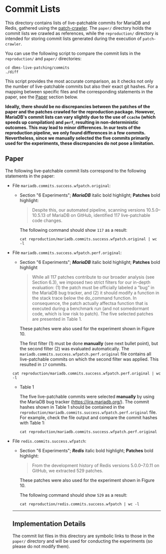 # Commit Lists

This directory contains lists of live-patchable commits for MariaDB and Redis, gathered using the [patch-crawler](../patch-crawler). The `paper/` directory holds the commit lists we crawled as references, while the `reproduction/` directory is intended for storing commit lists generated during the execution of `patch-crawler`. 

You can use the following script to compare the commit lists in the `reproduction/` and `paper/` directories:

```
cd dbms-live-patching/commits
./diff
```

This script provides the most accurate comparison, as it checks not only the number of live-patchable commits but also their exact git hashes. For a mapping between specific files and the corresponding statements in the paper, see the [Paper](#paper) section below.

 **Ideally, there should be no discrepancies between the patches of the paper and the patches crawled for the reproduction package. However, MariaDB's commit lists can vary slightly due to the use of `ccache` (which speeds up compilation) and `perf`, resulting in non-deterministic outcomes. This may lead to minor differences. In our tests of the reproduction pipeline, we only found differences in a few commits. Nevertheless, since we manually selected the five commits primarily used for the experiments, these discrepancies do not pose a limitation.**

## Paper

The following live-patchable commit lists correspond to the following statements in the paper:

- File `mariadb.commits.success.wfpatch.original`:

  - Section "6 Experiments"; ***MariaDB*** italic bold highlight; **Patches** bold highlight:

    >  Despite this, our automated pipeline, scanning versions 10.5.0–10.5.13 of MariaDB on GitHub, identified 117 live-patchable code changes.

    The following command should show `117` as a result:

    ```
    cat reproduction/mariadb.commits.success.wfpatch.original | wc -l
    ```

    

- File `mariadb.commits.success.wfpatch.perf.original`:

  - Section "6 Experiments"; ***MariaDB*** italic bold highlight; **Patches** bold highlight

    > While all 117 patches contribute to our broader analysis (see Section 6.3), we imposed two strict filters for our in-depth evaluation: (1) the patch must be officially labeled a “bug” in the MariaDB bug tracker, and (2) it should modify a function in the stack trace below the do_command function. In consequence, the patch actually affectsa function that is executed during a benchmark run (and not somedormant code, which is low risk to patch). The five selected patches are presented in Table 1.

    These patches were also used for the experiment shown in Figure 10.
    
    The first filter (1) must be done **manually** (see next bullet point), but the second filter (2) was evaluated automatically. The `mariadb.commits.success.wfpatch.perf.original` file contains all live-patchable commits on which the second filter was applied. This resulted in `17` commits. 

  ```
  cat reproduction/mariadb.commits.success.wfpatch.perf.original | wc -l
  ```

  - Table 1

    The five live-patchable commits were selected **manually** by using the MariaDB bug tracker (https://jira.mariadb.org/). The commit hashes shown in Table 1 should be contained in the `reproduction/mariadb.commits.success.wfpatch.perf.original` file. For example, check the file output and compare the commit hashes with Table 1:

    ```
    cat reproduction/mariadb.commits.success.wfpatch.perf.original
    ```

- File `redis.commits.success.wfpatch`:

  - Section "6 Experiments"; ***Redis*** italic bold highlight; **Patches** bold highlight:

    > From the development history of Redis versions 5.0.0–7.0.11 on GitHub, we extracted 529 patches.

    These patches were also used for the experiment shown in Figure 10.

    The following command should show `529` as a result:
    
    ```
    cat reproduction/redis.commits.success.wfpatch | wc -l
    ```

  ---

  ## Implementation Details
  
  The commit list files in this directory are symbolic links to those in the `paper/` directory and will be used for conducting the experiments (so please do not modify them).
